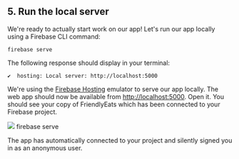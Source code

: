 ## 5. Run the local server

We're ready to actually start work on our app! Let's run our app locally using a Firebase CLI command:

```
firebase serve
```

The following response should display in your terminal:

```
✔  hosting: Local server: http://localhost:5000
```

We're using the [Firebase Hosting](https://firebase.google.com/docs/hosting/) emulator to serve our app locally. The web app should now be available from [http://localhost:5000](http://localhost:5000/). Open it. You should see your copy of FriendlyEats which has been connected to your Firebase project.

![](https://codelabs.developers.google.com/codelabs/firestore-web/img/5e02c29efb9eebd3.png)
firebase serve

The app has automatically connected to your project and silently signed you in as an anonymous user.
